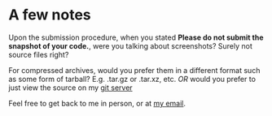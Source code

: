 # A few notes

Upon the submission procedure, when you stated **Please do not submit the snapshot of your code.**,
were you talking about screenshots? Surely not source files right?

For compressed archives, would you prefer them in a different format such as some form of tarball? E.g.
<filename>.tar.gz or <filename>.tar.xz, etc. *OR* would you prefer to just view the source on my [git 
server](https://git.hl521.me/derek/ENMU-Fall-2021/-/tree/master/EET/122%20-%20Programming%20Fundamentals%20with%20C%20%26%20C%2B%2B)

Feel free to get back to me in person, or at [my email](derek@hl521.me).
